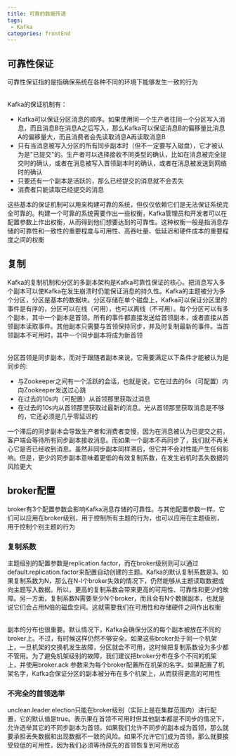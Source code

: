 ```yaml
---
title: 可靠的数据传递
tags: 
 - Kafka
categories: frontEnd
---
```


## 可靠性保证
可靠性保证指的是指确保系统在各种不同的环境下能够发生一致的行为

&emsp;  
Kafka的保证机制有：
* Kafka可以保证分区消息的顺序。如果使用同一个生产者往同一个分区写入消息，而且消息B在消息A之后写入，那么Kafka可以保证消息B的偏移量比消息A的偏移量大，而且消费者会先读取消息A再读取消息B
* 只有当消息被写入分区的所有同步副本时（但不一定要写入磁盘），它才被认为是"已提交"的。生产者可以选择接收不同类型的确认，比如在消息被完全提交时的确认，或者在消息被写入首领副本时的确认，或者在消息被发送到网络时的确认
* 只要还有一个副本是活跃的，那么已经提交的消息就不会丢失
* 消费者只能读取已经提交的消息

这些基本的保证机制可以用来构建可靠的系统，但仅仅依赖它们是无法保证系统完全可靠的。构建一个可靠的系统需要作出一些权衡，Kafka管理员和开发者可以在配置参数上作出权衡，从而得到他们想要达到的可靠性。这种权衡一般是指消息存储的可靠性和一致性的重要程度与可用性、高吞吐量、低延迟和硬件成本的重要程度之间的权衡

## 复制
Kafka的复制机制和分区的多副本架构是Kafka可靠性保证的核心。把消息写入多个副本可以使Kafka在发生崩溃时仍能保证消息的持久性。Kafka的主题被分为多个分区，分区是基本的数据块。分区存储在单个磁盘上，Kafka可以保证分区里的事件是有序的，分区可以在线（可用），也可以离线（不可用）。每个分区可以有多个副本，其中一个副本是首领。所有的事件都直接发送给首领副本，或者直接从首领副本读取事件。其他副本只需要与首领保持同步，并及时复制最新的事件。当首领副本不可用时，其中一个同步副本将成为新首领

&emsp;  
分区首领是同步副本，而对于跟随者副本来说，它需要满足以下条件才能被认为是同步的:
* 与Zookeeper之间有一个活跃的会话，也就是说，它在过去的6s（可配置）内向Zookeeper发送过心跳
* 在过去的10s内（可配置）从首领那里获取过消息
* 在过去的10s内从首领那里获取过最新的消息。光从首领那里获取消息是不够的，它还必须是几乎零延迟的

一个滞后的同步副本会导致生产者和消费者变慢，因为在消息被认为已提交之前，客户端会等待所有同步副本接收消息。而如果一个副本不再同步了，我们就不再关心它是否已经收到消息。虽然非同步副本同样滞后，但它并不会对性能产生任何影响。但是，更少的同步副本意味着更低的有效复制系数，在发生岩机时丢失数据的风险更大 

## broker配置
broker有3个配置参数会影响Kafka消息存储的可靠性。与其他配置参数一样，它们可以应用在broker级别，用于控制所有主题的行为，也可以应用在主题级别，用于控制个别主题的行为

### 复制系数
主题级别的配置参数是replication.factor，而在broker级别则可以通过default.replication.factor来配置自动创建的主题。Kafka的默认复制系数是3。如果复制系数为N，那么在N-l个broker失效的情况下，仍然能够从主题读取数据或向主题写入数据。所以，更高的复制系数会带来更高的可用性、可靠性和更少的故障。另一方面，复制系数N需要至少N个broker，而且会有N个数据副本，也就是说它们会占用N倍的磁盘空间。这就需要我们在可用性和存储硬件之间作出权衡

&emsp;  
副本的分布也很重要。默认情况下，Kafka会确保分区的每个副本被放在不同的broker上。不过，有时候这样仍然不够安全。如果这些broker处于同一个机架上，一旦机架的交换机发生故障，分区就会不可用，这时候把复制系数设为多少都不管用。为了避免机架级别的故障，我们建议把broker分布在多个不同的机架上，并使用broker.ack 参数来为每个broker配置所在机架的名字。如果配置了机架名字，Kafka会保证分区的副本被分布在多个机架上，从而获得更高的可用性

### 不完全的首领选举
unclean.leader.election只能在broker级别（实际上是在集群范围内）进行配置，它的默认值是true。表示果在首领不可用时但其他副本都是不同步的情况下，允许选举其它的不同步副本为首领。如果我们允许不同步的副本成为首领，那么就要承担丢失数据和出现数据不一致的风险。如果不允许它们成为首领，那么就要接受较低的可用性，因为我们必须等待原先的首领恢复到可用状态
